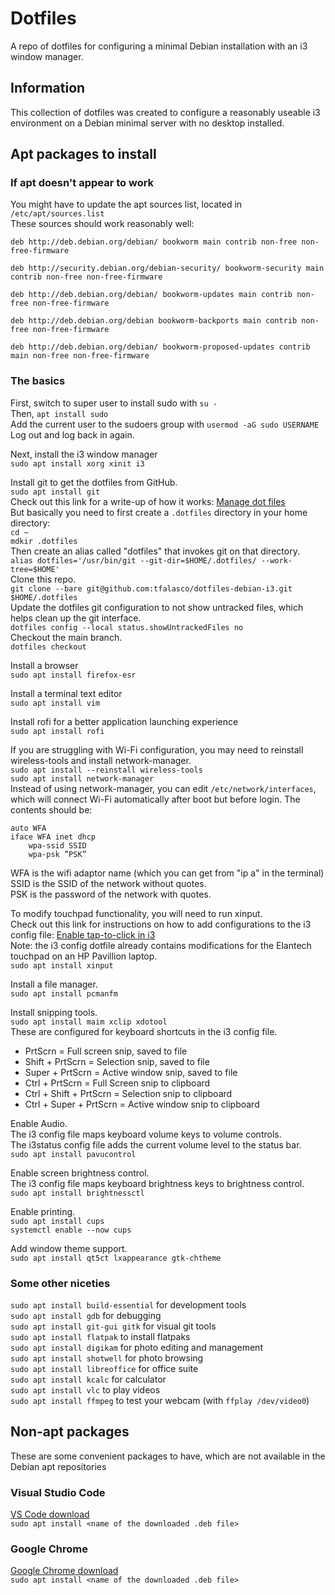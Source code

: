 # Dotfiles  
A repo of dotfiles for configuring a minimal Debian installation with an i3 window manager.  

## Information  
This collection of dotfiles was created to configure a reasonably useable i3 environment on a Debian minimal server with no desktop installed.  

## Apt packages to install  
### If apt doesn't appear to work  
You might have to update the apt sources list, located in `/etc/apt/sources.list`  
These sources should work reasonably well:  
```  
deb http://deb.debian.org/debian/ bookworm main contrib non-free non-free-firmware  

deb http://security.debian.org/debian-security/ bookworm-security main contrib non-free non-free-firmware  

deb http://deb.debian.org/debian/ bookworm-updates main contrib non-free non-free-firmware  

deb http://deb.debian.org/debian bookworm-backports main contrib non-free non-free-firmware  

deb http://deb.debian.org/debian/ bookworm-proposed-updates contrib main non-free non-free-firmware  
```  

### The basics  
First, switch to super user to install sudo with `su -`  
Then, `apt install sudo`  
Add the current user to the sudoers group with `usermod -aG sudo USERNAME`  
Log out and log back in again.  

Next, install the i3 window manager  
`sudo apt install xorg xinit i3`  

Install git to get the dotfiles from GitHub.  
`sudo apt install git`  
Check out this link for a write-up of how it works: [Manage dot files](https://medium.com/@simontoth/best-way-to-manage-your-dotfiles-2c45bb280049)  
But basically you need to first create a `.dotfiles` directory in your home directory:  
`cd ~`  
`mdkir .dotfiles`  
Then create an alias called "dotfiles" that invokes git on that directory.  
`alias dotfiles='/usr/bin/git --git-dir=$HOME/.dotfiles/ --work-tree=$HOME'`  
Clone this repo.  
`git clone --bare git@github.com:tfalasco/dotfiles-debian-i3.git $HOME/.dotfiles`  
Update the dotfiles git configuration to not show untracked files, which helps clean up the git interface.  
`dotfiles config --local status.showUntrackedFiles no`  
Checkout the main branch.  
`dotfiles checkout`  

Install a browser  
`sudo apt install firefox-esr`  

Install a terminal text editor  
`sudo apt install vim`  

Install rofi for a better application launching experience  
`sudo apt install rofi`  

If you are struggling with Wi-Fi configuration, you may need to reinstall wireless-tools and install network-manager.  
`sudo apt install --reinstall wireless-tools`  
`sudo apt install network-manager`  
Instead of using network-manager, you can edit `/etc/network/interfaces`, which will connect Wi-Fi automatically after boot but before login.  The contents should be:  
```
auto WFA  
iface WFA inet dhcp  
	wpa-ssid SSID  
	wpa-psk ”PSK”  
```  
WFA is the wifi adaptor name (which you can get from "ip a" in the terminal)  
SSID is the SSID of the network without quotes.  
PSK is the password of the network with quotes.  

To modify touchpad functionality, you will need to run xinput.  
Check out this link for instructions on how to add configurations to the i3 config file: [Enable tap-to-click in i3](https://major.io/p/tray-icons-in-i3/)  
Note: the i3 config dotfile already contains modifications for the Elantech touchpad on an HP Pavillion laptop.  
`sudo apt install xinput`  

Install a file manager.  
`sudo apt install pcmanfm`  

Install snipping tools.  
`sudo apt install maim xclip xdotool`  
These are configured for keyboard shortcuts in the i3 config file.  
+ PrtScrn = Full screen snip, saved to file  
+ Shift + PrtScrn = Selection snip, saved to file  
+ Super + PrtScrn = Active window snip, saved to file  
+ Ctrl + PrtScrn = Full Screen snip to clipboard  
+ Ctrl + Shift + PrtScrn = Selection snip to clipboard  
+ Ctrl + Super + PrtScrn = Active window snip to clipboard  

Enable Audio.  
The i3 config file maps keyboard volume keys to volume controls.  
The i3status config file adds the current volume level to the status bar.  
`sudo apt install pavucontrol`  

Enable screen brightness control.  
The i3 config file maps keyboard brightness keys to brightness control.  
`sudo apt install brightnessctl`  

Enable printing.  
`sudo apt install cups`  
`systemctl enable --now cups`  

Add window theme support.  
`sudo apt install qt5ct lxappearance gtk-chtheme`  

### Some other niceties  
`sudo apt install build-essential`  for development tools  
`sudo apt install gdb`  for debugging  
`sudo apt install git-gui gitk`  for visual git tools  
`sudo apt install flatpak`  to install flatpaks  
`sudo apt install digikam`  for photo editing and management  
`sudo apt install shotwell`  for photo browsing  
`sudo apt install libreoffice`  for office suite  
`sudo apt install kcalc`  for calculator  
`sudo apt install vlc`  to play videos  
`sudo apt install ffmpeg`  to test your webcam  (with `ffplay /dev/video0`)  

## Non-apt packages  
These are some convenient packages to have, which are not available in the Debian apt repositories

### Visual Studio Code  
[VS Code download](https://code.visualstudio.com/download)  
`sudo apt install <name of the downloaded .deb file>`  

### Google Chrome  
[Google Chrome download](https://www.google.com/intl/en_pk/chrome/)  
`sudo apt install <name of the downloaded .deb file>`  